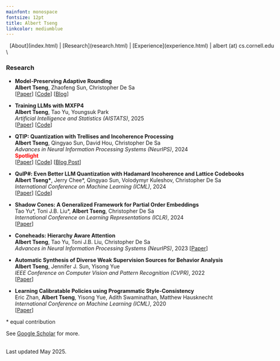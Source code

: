 ```yaml
---
mainfont: monospace
fontsize: 12pt
title: Albert Tseng
linkcolor: mediumblue
---
```


<style>
body { max-width: 720px !important; }
tbody {
    border-top: none;
    border-bottom: none;
}
header { height:0px;}
</style>

<center>
[About](index.html) | [Research](research.html) | [Experience](experience.html) | albert (at) cs.cornell.edu
</center>
\

### Research

- **Model-Preserving Adaptive Rounding**  
  **Albert Tseng**, Zhaofeng Sun, Christopher De Sa  
  [[Paper](https://arxiv.org/pdf/2505.22988)] [[Code](https://github.com/Cornell-RelaxML/yaqa)] [[Blog](https://www.together.ai/blog/yaqa)]  

- **Training LLMs with MXFP4**  
  **Albert Tseng**, Tao Yu, Youngsuk Park  
  *Artificial Intelligence and Statistics (AISTATS)*, 2025  
  [[Paper](https://arxiv.org/abs/2502.20586)] [[Code](https://github.com/amazon-science/mxfp4-llm)] 

- **QTIP: Quantization with Trellises and Incoherence Processing**   
  **Albert Tseng**, Qingyao Sun, David Hou, Christopher De Sa  
  *Advances in Neural Information Processing Systems (NeurIPS)*, 2024  
  <span style="color:red">**Spotlight**</span>  
  [[Paper](https://arxiv.org/abs/2406.11235)] [[Code](https://github.com/Cornell-RelaxML/qtip)] [[Blog Post](https://www.together.ai/blog/even-better-even-faster-quantized-llms-with-qtip)]
  
- **QuIP#: Even Better LLM Quantization with Hadamard Incoherence and Lattice Codebooks**  
  **Albert Tseng\***, Jerry Chee\*, Qingyao Sun, Volodymyr Kuleshov, Christopher De Sa  
  *International Conference on Machine Learning (ICML)*, 2024  
  [[Paper](https://arxiv.org/abs/2402.04396)] [[Code](https://github.com/Cornell-RelaxML/quip-sharp)]

- **Shadow Cones: A Generalized Framework for Partial Order Embeddings**  
  Tao Yu\*, Toni J.B. Liu\*, **Albert Tseng**, Christopher De Sa  
  *International Conference on Learning Representations (ICLR)*, 2024  
  [[Paper](https://arxiv.org/abs/2305.15215)]

- **Coneheads: Hierarchy Aware Attention**  
  **Albert Tseng**, Tao Yu, Toni J.B. Liu, Christopher De Sa  
  *Advances in Neural Information Processing Systems (NeurIPS)*, 2023
  [[Paper](https://arxiv.org/abs/2306.00392)]
  
- **Automatic Synthesis of Diverse Weak Supervision Sources for Behavior Analysis**  
  **Albert Tseng**, Jennifer J. Sun, Yisong Yue  
  *IEEE Conference on Computer Vision and Pattern Recognition (CVPR)*, 2022  
  [[Paper](https://arxiv.org/abs/2111.15186)]
  
- **Learning Calibratable Policies using Programmatic Style-Consistency**  
  Eric Zhan, **Albert Tseng**, Yisong Yue, Adith Swaminathan, Matthew Hausknecht  
  *International Conference on Machine Learning (ICML)*, 2020  
  [[Paper](https://arxiv.org/abs/1910.01179)]

\* equal contribution

See [Google Scholar](https://scholar.google.com/citations?hl=en&user=xGo0C5UAAAAJ) for more.

\
Last updated May 2025.